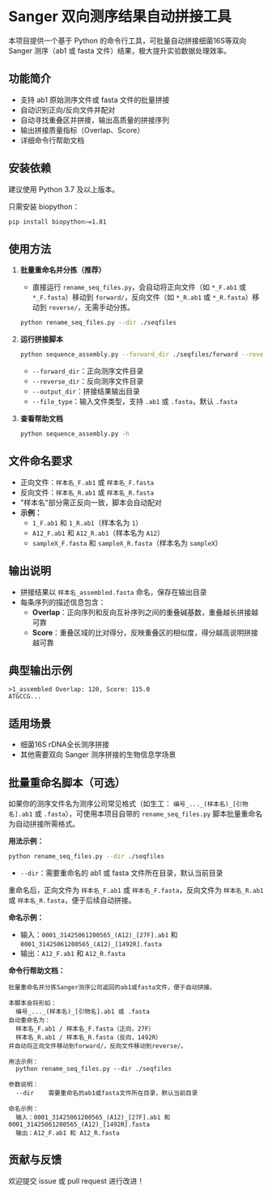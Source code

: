 # Sanger 双向测序结果自动拼接工具

本项目提供一个基于 Python 的命令行工具，可批量自动拼接细菌16S等双向 Sanger 测序（ab1 或 fasta 文件）结果，极大提升实验数据处理效率。

## 功能简介

- 支持 ab1 原始测序文件或 fasta 文件的批量拼接
- 自动识别正向/反向文件并配对
- 自动寻找重叠区并拼接，输出高质量的拼接序列
- 输出拼接质量指标（Overlap、Score）
- 详细命令行帮助文档

## 安装依赖

建议使用 Python 3.7 及以上版本。

只需安装 biopython：

```bash
pip install biopython>=1.81
```

## 使用方法

1. **批量重命名并分拣（推荐）**

   - 直接运行 `rename_seq_files.py`，会自动将正向文件（如 `*_F.ab1` 或 `*_F.fasta`）移动到 `forward/`，反向文件（如 `*_R.ab1` 或 `*_R.fasta`）移动到 `reverse/`，无需手动分拣。

   ```bash
   python rename_seq_files.py --dir ./seqfiles
   ```

2. **运行拼接脚本**

   ```bash
   python sequence_assembly.py --forward_dir ./seqfiles/forward --reverse_dir ./seqfiles/reverse --output_dir ./assembled --file_type .fasta
   ```

   - `--forward_dir`：正向测序文件目录
   - `--reverse_dir`：反向测序文件目录
   - `--output_dir`：拼接结果输出目录
   - `--file_type`：输入文件类型，支持 `.ab1` 或 `.fasta`，默认 `.fasta`

3. **查看帮助文档**

   ```bash
   python sequence_assembly.py -h
   ```

## 文件命名要求

- 正向文件：`样本名_F.ab1` 或 `样本名_F.fasta`
- 反向文件：`样本名_R.ab1` 或 `样本名_R.fasta`
- "样本名"部分需正反向一致，脚本会自动配对
- **示例：**
  - `1_F.ab1` 和 `1_R.ab1`（样本名为 `1`）
  - `A12_F.ab1` 和 `A12_R.ab1`（样本名为 `A12`）
  - `sampleX_F.fasta` 和 `sampleX_R.fasta`（样本名为 `sampleX`）

## 输出说明

- 拼接结果以 `样本名_assembled.fasta` 命名，保存在输出目录
- 每条序列的描述信息包含：
  - **Overlap**：正向序列和反向互补序列之间的重叠碱基数，重叠越长拼接越可靠
  - **Score**：重叠区域的比对得分，反映重叠区的相似度，得分越高说明拼接越可靠

## 典型输出示例

```text
>1_assembled Overlap: 120, Score: 115.0
ATGCCG...
```

## 适用场景

- 细菌16S rDNA全长测序拼接
- 其他需要双向 Sanger 测序拼接的生物信息学场景

## 批量重命名脚本（可选）

如果你的测序文件名为测序公司常见格式（如生工： `编号_..._(样本名)_[引物名].ab1` 或 `.fasta`），可使用本项目自带的 `rename_seq_files.py` 脚本批量重命名为自动拼接所需格式。

**用法示例：**

```bash
python rename_seq_files.py --dir ./seqfiles
```

- `--dir`：需要重命名的 ab1 或 fasta 文件所在目录，默认当前目录

重命名后，正向文件为 `样本名_F.ab1` 或 `样本名_F.fasta`，反向文件为 `样本名_R.ab1` 或 `样本名_R.fasta`，便于后续自动拼接。

**命名示例：**
- 输入：`0001_31425061200565_(A12)_[27F].ab1` 和 `0001_31425061200565_(A12)_[1492R].fasta`
- 输出：`A12_F.ab1` 和 `A12_R.fasta`

**命令行帮助文档：**

```text
批量重命名并分拣Sanger测序公司返回的ab1或fasta文件，便于自动拼接。

本脚本会将形如：
  编号_..._(样本名)_[引物名].ab1 或 .fasta
自动重命名为：
  样本名_F.ab1 / 样本名_F.fasta（正向，27F）
  样本名_R.ab1 / 样本名_R.fasta（反向，1492R）
并自动将正向文件移动到forward/，反向文件移动到reverse/。

用法示例：
  python rename_seq_files.py --dir ./seqfiles

参数说明：
  --dir    需要重命名的ab1或fasta文件所在目录，默认当前目录

命名示例：
  输入：0001_31425061200565_(A12)_[27F].ab1 和 0001_31425061200565_(A12)_[1492R].fasta
  输出：A12_F.ab1 和 A12_R.fasta
```

## 贡献与反馈

欢迎提交 issue 或 pull request 进行改进！
